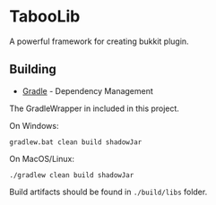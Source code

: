 # TabooLib
A powerful framework for creating bukkit plugin.

## Building

* [Gradle](https://gradle.org/) - Dependency Management

The GradleWrapper in included in this project.

On Windows:

```
gradlew.bat clean build shadowJar
```

On MacOS/Linux:

```
./gradlew clean build shadowJar
```

Build artifacts should be found in `./build/libs` folder.